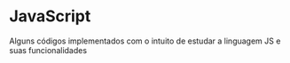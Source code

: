 # JavaScript
Alguns códigos implementados com o intuito de estudar a linguagem JS e suas funcionalidades
